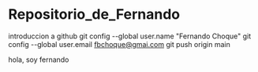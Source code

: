 # Repositorio_de_Fernando
introduccion a github
 git config --global user.name "Fernando Choque" 
git config --global user.email fbchoque@gmai.com
git push origin main

hola, soy fernando
